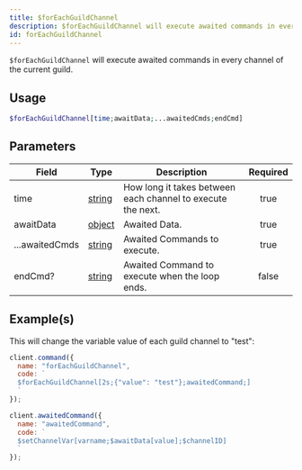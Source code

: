 ```yaml
---
title: $forEachGuildChannel
description: $forEachGuildChannel will execute awaited commands in every channel of the current guild.
id: forEachGuildChannel
---
```


`$forEachGuildChannel` will execute awaited commands in every channel of the current guild.

## Usage

```php
$forEachGuildChannel[time;awaitData;...awaitedCmds;endCmd]
```

## Parameters

| Field          | Type                                                                                              | Description                                                 | Required |
| -------------- | ------------------------------------------------------------------------------------------------- | ----------------------------------------------------------- | :------: |
| time           | [string](https://developer.mozilla.org/en-US/docs/Web/JavaScript/Reference/Global_Objects/String) | How long it takes between each channel to execute the next. |   true   |
| awaitData      | [object](https://developer.mozilla.org/en-US/docs/Web/JavaScript/Reference/Global_Objects/Object) | Awaited Data.                                               |   true   |
| ...awaitedCmds | [string](https://developer.mozilla.org/en-US/docs/Web/JavaScript/Reference/Global_Objects/String) | Awaited Commands to execute.                                |   true   |
| endCmd?        | [string](https://developer.mozilla.org/en-US/docs/Web/JavaScript/Reference/Global_Objects/String) | Awaited Command to execute when the loop ends.              |   false  |

## Example(s)

This will change the variable value of each guild channel to "test":

```javascript
client.command({
  name: "forEachGuildChannel",
  code: `
  $forEachGuildChannel[2s;{"value": "test"};awaitedCommand;]
  `
});

client.awaitedCommand({
  name: "awaitedCommand",
  code: `
  $setChannelVar[varname;$awaitData[value];$channelID]
  `
});
```
